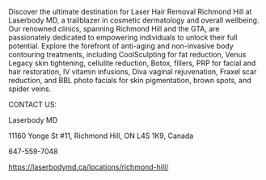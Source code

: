 Discover the ultimate destination for Laser Hair Removal Richmond Hill at Laserbody MD, a trailblazer in cosmetic dermatology and overall wellbeing. Our renowned clinics, spanning Richmond Hill and the GTA, are passionately dedicated to empowering individuals to unlock their full potential. Explore the forefront of anti-aging and non-invasive body contouring treatments, including CoolSculpting for fat reduction, Venus Legacy skin tightening, cellulite reduction, Botox, fillers, PRP for facial and hair restoration, IV vitamin infusions, Diva vaginal rejuvenation, Fraxel scar reduction, and BBL photo facials for skin pigmentation, brown spots, and spider veins.

CONTACT US:

Laserbody MD

11160 Yonge St #11, Richmond Hill, ON L4S 1K9, Canada

647-559-7048

https://laserbodymd.ca/locations/richmond-hill/
